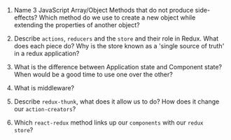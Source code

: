 1.  Name 3 JavaScript Array/Object Methods that do not produce side-effects? Which method do we use to create a new object while extending the properties of another object?

2.  Describe `actions`, `reducers` and the `store` and their role in Redux. What does each piece do? Why is the store known as a 'single source of truth' in a redux application?

3.  What is the difference between Application state and Component state? When would be a good time to use one over the other?

4.  What is middleware?

5.  Describe `redux-thunk`, what does it allow us to do? How does it change our `action-creators`?

6.  Which `react-redux` method links up our 
`components` with our `redux store`?